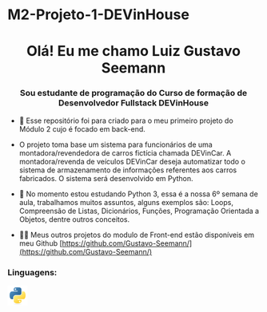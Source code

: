 # M2-Projeto-1-DEVinHouse
<h1 align="center">Olá! Eu me chamo Luiz Gustavo Seemann</h1>
<h3 align="center">Sou estudante de programação do Curso de formação de Desenvolvedor Fullstack DEVinHouse</h3>

- 📝 Esse repositório foi para criado para o meu primeiro projeto do Módulo 2 cujo é focado em back-end.

- O projeto toma base um sistema para funcionários de uma montadora/revendedora de carros fictícia chamada DEVinCar. A montadora/revenda de veículos DEVinCar deseja automatizar todo o sistema de armazenamento de informações referentes aos carros fabricados. O sistema será desenvolvido em Python.

- 🌱 No momento estou estudando Python 3, essa é a nossa 6º semana de aula, trabalhamos muitos assuntos, alguns exemplos são: Loops, Compreensão de Listas, Dicionários, Funções, Programação Orientada a Objetos, dentre outros conceitos.

- 👨‍💻 Meus outros projetos do modulo de Front-end estão disponíveis em meu Github [https://github.com/Gustavo-Seemann/](https://github.com/Gustavo-Seemann/)

<h3 align="left">Linguagens:</h3>
<p align="left"> <a href="https://www.python.org" target="_blank" rel="noreferrer"> <img src="https://raw.githubusercontent.com/devicons/devicon/master/icons/python/python-original.svg" alt="python" width="40" height="40"/> </a> </p>
